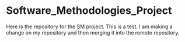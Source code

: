 # Software_Methodologies_Project
Here is the repository for the SM project.
This is a test.
I am making a change on my repository and then merging it into the remote repository.
